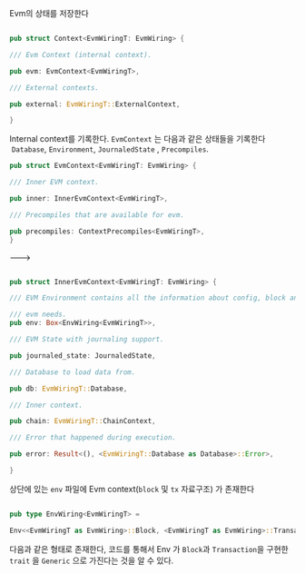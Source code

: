 Evm의 상태를 저장한다 
``` rust

pub struct Context<EvmWiringT: EvmWiring> {

/// Evm Context (internal context).

pub evm: EvmContext<EvmWiringT>,

/// External contexts.

pub external: EvmWiringT::ExternalContext,

}

```

Internal context를 기록한다.
`EvmContext` 는 다음과 같은 상태들을 기록한다  `Database`, `Environment`, `JournaledState` , `Precompiles`.
``` rust 
pub struct EvmContext<EvmWiringT: EvmWiring> {

/// Inner EVM context.

pub inner: InnerEvmContext<EvmWiringT>,

/// Precompiles that are available for evm.

pub precompiles: ContextPrecompiles<EvmWiringT>,
}
```

---> 
``` rust 

pub struct InnerEvmContext<EvmWiringT: EvmWiring> {

/// EVM Environment contains all the information about config, block and transaction that

/// evm needs.
pub env: Box<EnvWiring<EvmWiringT>>,

/// EVM State with journaling support.

pub journaled_state: JournaledState,

/// Database to load data from.

pub db: EvmWiringT::Database,

/// Inner context.

pub chain: EvmWiringT::ChainContext,

/// Error that happened during execution.

pub error: Result<(), <EvmWiringT::Database as Database>::Error>,

}

```

상단에 있는 `env` 파일에 Evm context(`block` 및 `tx` 자료구조) 가 존재한다 

``` rust

pub type EnvWiring<EvmWiringT> =

Env<<EvmWiringT as EvmWiring>::Block, <EvmWiringT as EvmWiring>::Transaction>;

```

다음과 같은 형태로 존재한다, 코드를 통해서 Env 가 `Block`과 `Transaction`을 구현한 `trait` 을 `Generic` 으로 가진다는 것을 알 수 있다.




